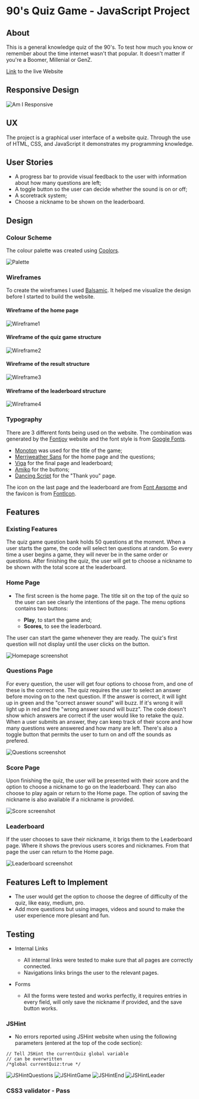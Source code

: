 # 90's Quiz Game - JavaScript Project

## About
This is a general knowledge quiz of the 90's. To test how much you know or remember about the time internet wasn't that popular. It doesn't matter if you're a Boomer, Millenial or GenZ. 

[Link](https://c-argus.github.io/90squizgame/) to the live Website

## Responsive Design 
![Am I Responsive](assets/images/AmIResponsive.png)

## UX 
The project is a graphical user interface of a website quiz. Through the use of HTML, CSS, and JavaScript it demonstrates my programming knowledge.

## User Stories
* A progress bar to provide visual feedback to the user with information about how many questions are left;
* A toggle button so the user can decide whether the sound is on or off;
* A scoretrack system;
* Choose a nickname to be shown on the leaderboard.

## Design
### Colour Scheme
The colour palette was created using [Coolors](https://coolors.co/).

![Palette](assets/images/Quiz90.png)

### Wireframes
To create the wireframes I used [Balsamic](https://balsamiq.com/). It helped me visualize the design before I started to build the website.
#### Wireframe of the home page
![Wireframe1](assets/images/WireframeHome.png)
#### Wireframe of the quiz game structure
![Wireframe2](assets/images/WireframeQuestion.png)
#### Wireframe of the result structure
![Wireframe3](assets/images/WireframeEnd.png)
#### Wireframe of the leaderboard structure
![Wireframe4](assets/images/WireframeScore.png)

### Typography
There are 3 different fonts being used on the website. The combination was generated by the [Fontjoy](https://fontjoy.com/) website and the font style is from [Google Fonts](https://fonts.google.com/).
* [Monoton](https://fonts.google.com/?query=Monoton) was used for the title of the game;
* [Merriweather Sans](https://fonts.google.com/?query=Merriweather+San) for the home page and the questions;
* [Viga](https://fonts.google.com/?query=viga) for the final page and leaderboard;
* [Amiko](https://fonts.google.com/?query=amiko) for the buttons;
* [Dancing Script](https://fonts.google.com/?query=dancing+script) for the "Thank you" page.

The icon on the last page and the leaderboard are from [Font Awsome](https://fontawesome.com/) and the favicon is from [FontIcon](https://gauger.io/fonticon/).

## Features
### Existing Features
The quiz game question bank holds 50 questions at the moment. When a user starts the game, the code will select ten questions at random. So every time a user begins a game, they will never be in the same order or questions. After finishing the quiz, the user will get to choose a nickname to be shown with the total score at the leaderboard.

### **Home Page**
* The first screen is the home page. The title sit on the top of the quiz so the user can see  clearly the intentions of the page. The menu options contains two buttons:

    * **Play**, to start the game and; 
    * **Scores**, to see the leaderboard.

The user can start the game whenever they are ready. The quiz's first question will not display until the user clicks on the button.

![Homepage screenshot](assets/images/Homepage.png)

### **Questions Page**
For every question, the user will get four options to choose from, and one of these is the correct one. The quiz requires the user to select an answer before moving on to the next question.
If the answer is correct, it will light up in green and the "correct answer sound" will buzz. If it's wrong it will light up in red and the "wrong answer sound will buzz". The code doesn't show which answers are correct if the user would like to retake the quiz.
When a user submits an answer, they can keep track of their score and how many questions were answered and how many are left.
There's also a toggle button that permits the user to turn on and off the sounds as prefered. 

![Questions screenshot](assets/images/Questionspage.png)

### **Score Page**
Upon finishing the quiz, the user will be presented with their score and the option to choose a nickname to go on the leaderboard. They can also choose to play again or return to the Home page.
The option of saving the nickname is also available if a nickname is provided.

![Score screenshot](assets/images/scorepage.png)

### **Leaderboard**
If the user chooses to save their nickname, it brigs them to the Leaderboard page. Where it shows the previous users scores and nicknames.
From that page the user can return to the Home page.

![Leaderboard screenshot](assets/images/leaderboardpage.png)

## Features Left to Implement
* The user would get the option to choose the degree of difficulty of the quiz, like easy, medium, pro.
* Add more questions but using images, videos and sound to make the user experience more plesant and fun.

## Testing

* Internal Links
  - All internal links were tested to make sure that all pages are correctly connected.
  - Navigations links brings the user to the relevant pages.

* Forms
  - All the forms were tested and works perfectly, it requires entries in every field, will only save the nickname if provided, and the save button works.

### JSHint
* No errors reported using JSHint website when using the following parameters (entered at the top of the code section):

```//jshint esversion:8
// Tell JSHint the currentQuiz global variable
// can be overwritten
/*global currentQuiz:true */
```
![JSHintQuestions](assets/images/JSHintQuestions.png)
![JSHintGame](assets/images/JSHintGame.png)
![JSHintEnd](assets/images/JSHintEnd.png)
![JSHintLeader](assets/images/JSHintLeader.png)

### CSS3 validator - Pass












